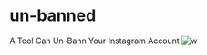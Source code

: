 # un-banned
A Tool Can Un-Bann Your Instagram Account
![w](https://user-images.githubusercontent.com/77563746/114272855-d9e58880-9a28-11eb-9680-341361097ceb.PNG)

